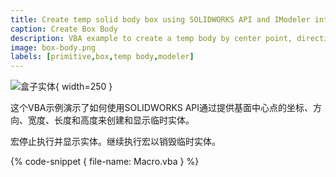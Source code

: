 ```yaml
---
title: Create temp solid body box using SOLIDWORKS API and IModeler interface
caption: Create Box Body
description: VBA example to create a temp body by center point, direction and size using SOLIDWORKS API and IModeler interface
image: box-body.png
labels: [primitive,box,temp body,modeler]
---
```

![盒子实体](box-body.png){ width=250 }

这个VBA示例演示了如何使用SOLIDWORKS API通过提供基面中心点的坐标、方向、宽度、长度和高度来创建和显示临时实体。

宏停止执行并显示实体。继续执行宏以销毁临时实体。

{% code-snippet { file-name: Macro.vba } %}
